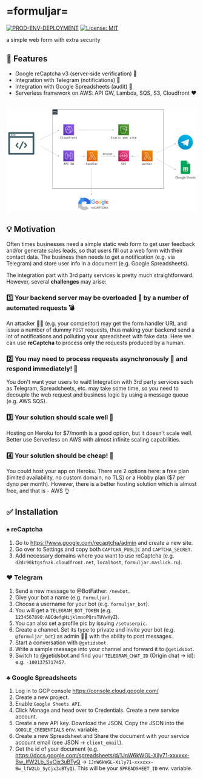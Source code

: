 # =formuljar=

[![PROD-ENV-DEPLOYMENT](https://github.com/maslick/formuljar/workflows/PROD-ENV-DEPLOYMENT/badge.svg)](https://github.com/maslick/formuljar/actions)
[![License: MIT](https://img.shields.io/badge/License-MIT-green.svg)](https://opensource.org/licenses/MIT)

a simple web form with extra security

## :rocket: Features
* Google reCaptcha v3 (server-side verification) :boxing_glove:
* Integration with Telegram (notifications) :8ball:
* Integration with Google Spreadsheets (audit) :jigsaw:
* Serverless framework on AWS: API GW, Lambda, SQS, S3, Cloudfront :heart:

<br><img src="formuljar-aws.png">

## :bulb: Motivation
Often times businesses need a simple static web form to get user feedback and/or generate sales leads, so that users
fill out a web form with their contact data.
The business then needs to get a notification (e.g. via Telegram) and store user info in a document (e.g. Google Spreadsheets).

The integration part with 3rd party services is pretty much straightforward. However, several **challenges** may arise:

### :one: Your backend server may be overloaded :no_good: by a number of automated requests :bomb:

An attacker :male_detective: (e.g. your competitor) may get the form handler URL and issue a number of dummy ``POST`` requests, thus making your backend send a lot of notifications and polluting your spreadsheet with fake data.
Here we can use **reCaptcha** to process only the requests produced by a human.

### :two: You may need to process requests asynchronously :ping_pong: and respond immediately! :horse_racing:
You don't want your users to wait!
Integration with 3rd party services such as Telegram, Spreadsheets, etc. may take some time, so you need to decouple the web request and business logic by using a message queue (e.g. AWS SQS).

### :three: Your solution should scale well :satellite:
Hosting on Heroku for $7/month is a good option, but it doesn't scale well. Better use Serverless on AWS with almost infinite scaling capabilities.

### :four: Your solution should be cheap! :money_with_wings:
You could host your app on Heroku. There are 2 options here: a free plan (limited availability, no custom domain, no TLS) or a Hobby plan ($7 per dyno per month). However, there is a better hosting solution which is almost free, and that is - AWS :ok_hand:



## :white_check_mark: Installation
### :spades: reCaptcha
1. Go to https://www.google.com/recaptcha/admin and create a new site.
2. Go over to Settings and copy both ``CAPTCHA_PUBLIC`` and ``CAPTCHA_SECRET``.
3. Add necessary domains where you want to use reCaptcha (e.g. ``d2dc90ktgsfnzk.cloudfront.net``, ``localhost``, ``formuljar.maslick.ru``).

### :hearts: Telegram 
1. Send a new message to @BotFather: ``/newbot``. 
2. Give your bot a name (e.g. ``Formuljar``). 
3. Choose a username for your bot (e.g. ``formuljar_bot``). 
4. You will get a ``TELEGRAM_BOT_TOKEN`` (e.g. ``1234567890:ABCdefgHijklmnoPQrsTUVwXyZ``).
5. You can also set a profile pic by issuing ``/setuserpic``. 
6. Create a channel. Set its type to private and invite your bot (e.g. ``@formuljar_bot``) as admin 👩‍💼 with the ability to post messages. 
7. Start a conversation with ``@getidsbot``. 
8. Write a sample message into your channel and forward it to ``@getidsbot``. 
9. Switch to @getidsbot and find your ``TELEGRAM_CHAT_ID`` (Origin chat -> id): e.g. ``-1001375717457``.

### :clubs: Google Spreadsheets
1. Log in to GCP console https://console.cloud.google.com/
2. Create a new project.
3. Enable ``Google Sheets API``.
4. Click Manage and head over to Credentials. Create a new service account.
5. Create a new API key. Download the JSON. Copy the JSON into the ``GOOGLE_CREDENTIALS`` env. variable.
6. Create a new Spreadsheet and Share the document with your service account email (see JSON -> ``client_email``).
7. Get the id of your document (e.g. https://docs.google.com/spreadsheets/d/1JnW6kWGL-Xily71-xxxxxx-Bw_lfW2Lb_SyCjx3uBTyQ -> ``1JnW6kWGL-Xily71-xxxxxx-Bw_lfW2Lb_SyCjx3uBTyQ``). This will be your ``SPREADSHEET_ID`` env. variable.
